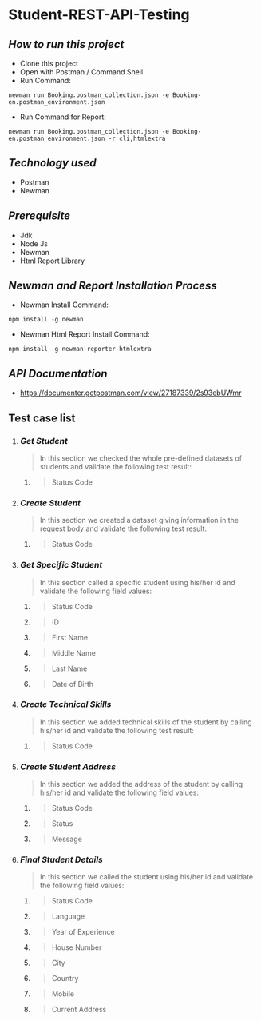 # Student-REST-API-Testing

## ***How to run this project***
- Clone this project
- Open with Postman / Command Shell
- Run Command:  
```console 
newman run Booking.postman_collection.json -e Booking-en.postman_environment.json 
```
- Run Command for Report: 
```console 
newman run Booking.postman_collection.json -e Booking-en.postman_environment.json -r cli,htmlextra
```

## ***Technology used***
- Postman
- Newman

## ***Prerequisite***
- Jdk
- Node Js
- Newman
- Html Report Library

## ***Newman and Report Installation Process***
- Newman Install Command:
```console
npm install -g newman
```
- Newman Html Report Install Command:
```console
npm install -g newman-reporter-htmlextra
```

## ***API Documentation***
- https://documenter.getpostman.com/view/27187339/2s93ebUWmr

## Test case list
1. ### ***Get Student***
	> In this section we checked the whole pre-defined datasets of students and validate the following test result:
	1. > Status Code

2. ### ***Create Student***
	> In this section we created a dataset giving information in the request body and validate the following test result:
 	1. > Status Code

3. ### ***Get Specific Student***
  	> In this section called a specific student using his/her id and validate the following field values:
  	1. > Status Code
 	2. > ID
 	3. > First Name
 	4. > Middle Name
 	5. > Last Name
 	6. > Date of Birth

4. ### ***Create Technical Skills***
	> In this section we added technical skills of the student by calling his/her id and validate the following test result:
 	1. > Status Code
	
5. ### ***Create Student Address***
	> In this section we added the address of the student by calling his/her id and validate the following field values:
	1. > Status Code
 	2. > Status
 	3. > Message

6. ### ***Final Student Details***
	> In this section we called the student using his/her id and validate the following field values:
	1. > Status Code
 	2. > Language
	3. > Year of Experience
	4. > House Number
	5. > City
	6. > Country
	7. > Mobile
	8. > Current Address
